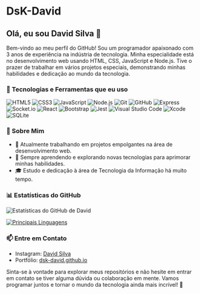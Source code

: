 # DsK-David

## Olá, eu sou David Silva 👋

Bem-vindo ao meu perfil do GitHub! Sou um programador apaixonado com 3 anos de experiência na indústria de tecnologia. Minha especialidade está no desenvolvimento web usando HTML, CSS, JavaScript e Node.js. Tive o prazer de trabalhar em vários projetos especiais, demonstrando minhas habilidades e dedicação ao mundo da tecnologia.

### 🔧 Tecnologias e Ferramentas que eu uso

![HTML5](https://img.shields.io/badge/HTML5-E34F26?style=flat&logo=html5&logoColor=white)
![CSS3](https://img.shields.io/badge/CSS3-1572B6?style=flat&logo=css3&logoColor=white)
![JavaScript](https://img.shields.io/badge/JavaScript-F7DF1E?style=flat&logo=javascript&logoColor=black)
![Node.js](https://img.shields.io/badge/Node.js-43853D?style=flat&logo=node.js&logoColor=white)
![Git](https://img.shields.io/badge/-Git-222222?style=flat&logo=git&logoColor=F05032)
![GitHub](https://img.shields.io/badge/-GitHub-222222?style=flat&logo=github&logoColor=181717)
![Express](https://img.shields.io/badge/-Express-222222?style=flat&logo=express)
![Socket.io](https://img.shields.io/badge/-Socket-222222?style=flat&logo=socket.io)
![React](https://img.shields.io/badge/-React-222222?style=flat&logo=React)
![Bootstrap](https://img.shields.io/badge/-Bootstrap-222222?style=flat&logo=bootstrap)
![Jest](https://img.shields.io/badge/-Jest-222222?style=flat&logo=Jest)
![Visual Studio Code](https://img.shields.io/badge/Visual_Studio_Code-222222?style=flat-square&logo=Visual-Studio-Code)
![Xcode](https://img.shields.io/badge/Xcode-222222?style=flat-square&logo=Xcode)
![SQLite](https://img.shields.io/badge/sqlite-%2307405e.svg?style=for-the-badge&logo=sqlite&logoColor=white)

### 🚀 Sobre Mim

- 💼 Atualmente trabalhando em projetos empolgantes na área de desenvolvimento web.
- 🌱 Sempre aprendendo e explorando novas tecnologias para aprimorar minhas habilidades.
- 🎓 Estudo e dedicação à área de Tecnologia da Informação há muito tempo.

### 📊 Estatísticas do GitHub

![Estatísticas do GitHub de David](https://github-readme-stats.vercel.app/api?username=DsK-David&show_icons=true&theme=radical)

[![Principais Linguagens](https://github-readme-stats.vercel.app/api/top-langs/?username=DsK-David&layout=compact&theme=radical)](https://github.com/DsK-David/github-readme-stats)

### 📫 Entre em Contato

- Instagram: [David Silva](https://www.instagram.com/n0_0ne__dsk)
- Portfólio: [dsk-david.github.io](https://www.dsk-david.github.io)

Sinta-se à vontade para explorar meus repositórios e não hesite em entrar em contato se tiver alguma dúvida ou colaboração em mente. Vamos programar juntos e tornar o mundo da tecnologia ainda mais incrível! 🚀
